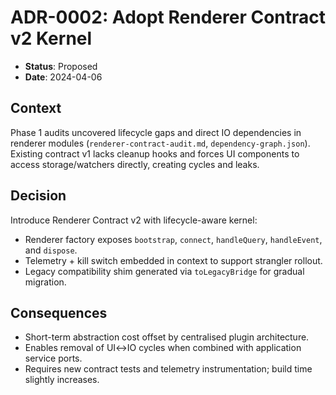 # ADR-0002: Adopt Renderer Contract v2 Kernel

- **Status**: Proposed
- **Date**: 2024-04-06

## Context
Phase 1 audits uncovered lifecycle gaps and direct IO dependencies in renderer modules (`renderer-contract-audit.md`, `dependency-graph.json`). Existing contract v1 lacks cleanup hooks and forces UI components to access storage/watchers directly, creating cycles and leaks.

## Decision
Introduce Renderer Contract v2 with lifecycle-aware kernel:
- Renderer factory exposes `bootstrap`, `connect`, `handleQuery`, `handleEvent`, and `dispose`.
- Telemetry + kill switch embedded in context to support strangler rollout.
- Legacy compatibility shim generated via `toLegacyBridge` for gradual migration.

## Consequences
- Short-term abstraction cost offset by centralised plugin architecture.
- Enables removal of UI↔IO cycles when combined with application service ports.
- Requires new contract tests and telemetry instrumentation; build time slightly increases.

